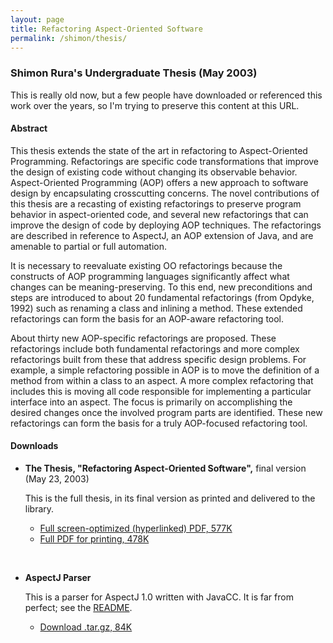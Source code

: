 ```yaml
---
layout: page
title: Refactoring Aspect-Oriented Software
permalink: /shimon/thesis/
---
```


### Shimon Rura's Undergraduate Thesis (May 2003)

This is really old now, but a few people have downloaded or referenced this work over the years, so I'm trying to preserve this content at this URL.

#### Abstract

This thesis extends the state of the art in refactoring to Aspect-Oriented Programming. Refactorings are specific code transformations that improve the design of existing code without changing its observable behavior. Aspect-Oriented Programming (AOP) offers a new approach to software design by encapsulating crosscutting concerns. The novel contributions of this thesis are a recasting of existing refactorings to preserve program behavior in aspect-oriented code, and several new refactorings that can improve the design of code by deploying AOP techniques. The refactorings are described in reference to AspectJ, an AOP extension of Java, and are amenable to partial or full automation.

It is necessary to reevaluate existing OO refactorings because the constructs of AOP programming languages significantly affect what changes can be meaning-preserving. To this end, new preconditions and steps are introduced to about 20 fundamental refactorings (from Opdyke, 1992) such as renaming a class and inlining a method. These extended refactorings can form the basis for an AOP-aware refactoring tool.

About thirty new AOP-specific refactorings are proposed. These refactorings include both fundamental refactorings and more complex refactorings built from these that address specific design problems. For example, a simple refactoring possible in AOP is to move the definition of a method from within a class to an aspect. A more complex refactoring that includes this is moving all code responsible for implementing a particular interface into an aspect. The focus is primarily on accomplishing the desired changes once the involved program parts are identified. These new refactorings can form the basis for a truly AOP-focused refactoring tool. 

#### Downloads

* **The Thesis, "Refactoring Aspect-Oriented Software",** final version (May 23, 2003)

  This is the full thesis, in its final version as printed and delivered to the library.

  * [Full screen-optimized (hyperlinked) PDF, 577K](download/shimon-rura-refactoring-aop-final-hyperlinked.pdf)
  * [Full PDF for printing, 478K](download/shimon-rura-refactoring-aop-final.pdf)

&nbsp;

* **AspectJ Parser**

  This is a parser for AspectJ 1.0 written with JavaCC. It is far from perfect; see the [README](download/README.parser.txt).

  * [Download .tar.gz, 84K](download/AspectJParser.tar.gz)


 
